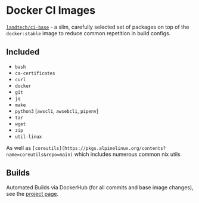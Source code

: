 # Docker CI Images

[`landtech/ci-base`](https://hub.docker.com/u/landtech/ci-base) - a slim, carefully selected set of packages on top of the `docker:stable` image to reduce common repetition in build configs.

## Included

- `bash`
- `ca-certificates`
- `curl`
- `docker`
- `git`
- `jq`
- `make`
- `python3` [`awscli`, `awsebcli`, `pipenv`]
- `tar`
- `wget`
- `zip`
- `util-linux`

As well as `[coreutils](https://pkgs.alpinelinux.org/contents?name=coreutils&repo=main)` which includes numerous common nix utils

## Builds

Automated Builds via DockerHub (for all commits and base image changes), see the [project page](https://hub.docker.com/r/landtech/ci-base).
